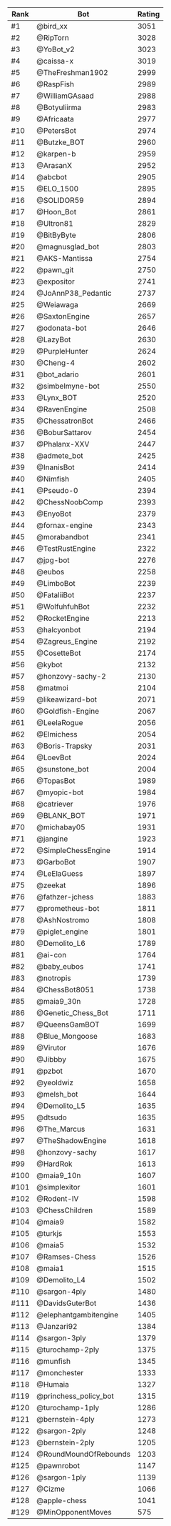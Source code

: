 Rank|Bot|Rating
---|---|---
#1|@bird_xx|3051
#2|@RipTorn|3028
#3|@YoBot_v2|3023
#4|@caissa-x|3019
#5|@TheFreshman1902|2999
#6|@RaspFish|2989
#7|@WilliamGAsaad|2988
#8|@Botyuliirma|2983
#9|@Africaata|2977
#10|@PetersBot|2974
#11|@Butzke_BOT|2960
#12|@karpen-b|2959
#13|@ArasanX|2952
#14|@abcbot|2905
#15|@ELO_1500|2895
#16|@SOLIDOR59|2894
#17|@Hoon_Bot|2861
#18|@Ultron81|2829
#19|@BitByByte|2806
#20|@magnusglad_bot|2803
#21|@AKS-Mantissa|2754
#22|@pawn_git|2750
#23|@expositor|2741
#24|@JoAnnP38_Pedantic|2737
#25|@Weiawaga|2669
#26|@SaxtonEngine|2657
#27|@odonata-bot|2646
#28|@LazyBot|2630
#29|@PurpleHunter|2624
#30|@Cheng-4|2602
#31|@bot_adario|2601
#32|@simbelmyne-bot|2550
#33|@Lynx_BOT|2520
#34|@RavenEngine|2508
#35|@ChessatronBot|2466
#36|@BoburSattarov|2454
#37|@Phalanx-XXV|2447
#38|@admete_bot|2425
#39|@InanisBot|2414
#40|@Nimfish|2405
#41|@Pseudo-0|2394
#42|@ChessNoobComp|2393
#43|@EnyoBot|2379
#44|@fornax-engine|2343
#45|@morabandbot|2341
#46|@TestRustEngine|2322
#47|@jpg-bot|2276
#48|@eubos|2258
#49|@LimboBot|2239
#50|@FataliiBot|2237
#51|@WolfuhfuhBot|2232
#52|@RocketEngine|2213
#53|@halcyonbot|2194
#54|@Zagreus_Engine|2192
#55|@CosetteBot|2174
#56|@kybot|2132
#57|@honzovy-sachy-2|2130
#58|@matmoi|2104
#59|@likeawizard-bot|2071
#60|@Goldfish-Engine|2067
#61|@LeelaRogue|2056
#62|@Elmichess|2054
#63|@Boris-Trapsky|2031
#64|@LoevBot|2024
#65|@sunstone_bot|2004
#66|@TopasBot|1989
#67|@myopic-bot|1984
#68|@catriever|1976
#69|@BLANK_BOT|1971
#70|@michabay05|1931
#71|@jangine|1923
#72|@SimpleChessEngine|1914
#73|@GarboBot|1907
#74|@LeElaGuess|1897
#75|@zeekat|1896
#76|@fathzer-jchess|1883
#77|@prometheus-bot|1811
#78|@AshNostromo|1808
#79|@piglet_engine|1801
#80|@Demolito_L6|1789
#81|@ai-con|1764
#82|@baby_eubos|1741
#83|@notropis|1739
#84|@ChessBot8051|1738
#85|@maia9_30n|1728
#86|@Genetic_Chess_Bot|1711
#87|@QueensGamBOT|1699
#88|@Blue_Mongoose|1683
#89|@Virutor|1676
#90|@Jibbby|1675
#91|@pzbot|1670
#92|@yeoldwiz|1658
#93|@melsh_bot|1644
#94|@Demolito_L5|1635
#95|@dtsudo|1635
#96|@The_Marcus|1631
#97|@TheShadowEngine|1618
#98|@honzovy-sachy|1617
#99|@HardRok|1613
#100|@maia9_10n|1607
#101|@simplexitor|1601
#102|@Rodent-IV|1598
#103|@ChessChildren|1589
#104|@maia9|1582
#105|@turkjs|1553
#106|@maia5|1532
#107|@Ramses-Chess|1526
#108|@maia1|1515
#109|@Demolito_L4|1502
#110|@sargon-4ply|1480
#111|@DavidsGuterBot|1436
#112|@elephantgambitengine|1405
#113|@Janzari92|1384
#114|@sargon-3ply|1379
#115|@turochamp-2ply|1375
#116|@munfish|1345
#117|@monchester|1333
#118|@Humaia|1327
#119|@princhess_policy_bot|1315
#120|@turochamp-1ply|1286
#121|@bernstein-4ply|1273
#122|@sargon-2ply|1248
#123|@bernstein-2ply|1205
#124|@RoundMoundOfRebounds|1203
#125|@pawnrobot|1147
#126|@sargon-1ply|1139
#127|@Cizme|1066
#128|@apple-chess|1041
#129|@MinOpponentMoves|575
